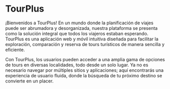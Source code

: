# TourPlus

¡Bienvenidos a TourPlus! En un mundo donde la planificación de viajes puede ser abrumadora y desorganizada, nuestra
plataforma se presenta como la solución integral que todos los viajeros estaban esperando. TourPlus es una aplicación
web y móvil intuitiva diseñada para facilitar la exploración, comparación y reserva de tours turísticos de manera
sencilla y eficiente.

Con TourPlus, los usuarios pueden acceder a una amplia gama de opciones de tours en diversas localidades, todo desde un
solo lugar. Ya no es necesario navegar por múltiples sitios y aplicaciones; aquí encontrarás una experiencia de usuario
fluida, donde la búsqueda de tu próximo destino se convierte en un placer.
